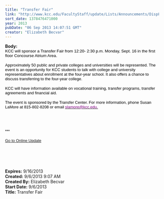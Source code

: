 ```yaml
---
title: "Transfer Fair"
link: "http://www.kcc.edu/FacultyStaff/update/Lists/Announcements/DispForm.aspx?ID=1230"
sort_date: 1378476471000
year: 2013
pubDate: "06 Sep 2013 14:07:51 GMT"
creator: "Elizabeth Becvar"
---
```


<div><b>Body:</b> <div class="ExternalClass869DAE362285465ABC9A89BE45AEBC50">
<div>
<p style="margin:0in 0in 0pt" class="MsoNormal"><span><span style="font-family:'Arial','sans-serif';color:black;font-size:10pt">KCC will sponsor a Transfer Fair from 12:20- 2:30 p.m. Monday, Sept. 16 in the first floor Concourse Atrium Area. </span></span></p><span><span style="font-family:'Arial','sans-serif';color:black">
<p style="margin:0in 0in 0pt" class="MsoNormal"><br /><font size="2">Approximately 50 public and private colleges and universities will be represented. The event is an opportunity for KCC students to talk with college and university representatives about enrollment at the four-year school. It also offers a chance to discuss transferring to the four-year college. </font></p>
<p style="margin:0in 0in 0pt" class="MsoNormal"><font size="2"></font> </p>
<p style="margin:0in 0in 0pt" class="MsoNormal"><font size="2">KCC will have information available on vocational training, transfer programs, transfer agreements and financial aid. </font></p>
<p style="margin:0in 0in 0pt" class="MsoNormal"><br /><font size="2">The event is sponsored by the Transfer Center. For more information, phone Susan LaMore at 815-802-8208 or email </font></span></span><span style="font-family:'Arial','sans-serif';color:black"><a href="mailto:slamore@kcc.edu." shape="rect" target="_blank"><font color="#800080" size="2">slamore@kcc.edu.</font></a></span></p>
<p style="margin:0in 0in 0pt" class="MsoNormal"><span style="font-family:'Arial','sans-serif';color:black"></span> </p>
<p style="margin:0in 0in 0pt" class="MsoNormal"><span style="font-family:'Arial','sans-serif';color:black"></span> </p>
<p style="margin:0in 0in 0pt" class="MsoNormal"><span style="font-family:'Arial','sans-serif';color:black"></span> </p>
<p style="margin:0in 0in 0pt" class="MsoNormal"><span style="font-family:'Arial','sans-serif';color:black"></span> </p>
<p style="margin:0in 0in 0pt" class="MsoNormal"><span style="font-family:'Arial','sans-serif';color:black"><font size="2">***</font></span></p>
<p style="margin:0in 0in 0pt" class="MsoNormal"><span style="font-family:'Arial','sans-serif';color:black"><font size="2"></font></span> </p>
<p style="margin:0in 0in 0pt" class="MsoNormal"><span style="font-family:'Arial','sans-serif';color:black"><font size="2"><a href="/FacultyStaff/update/Pages/dailyupdate.aspx">Go to Online Update</a></font></span></p>
<p style="margin:0in 0in 0pt" class="MsoNormal"><span><font size="2" face="Times New Roman"></font></span> </p></div></div>
<div> </div>
<div> </div>
<div> </div>
<div>
<div><font size="2"></font></div><font size="2"></font></div>
<div> </div></div>
<div><b>Expires:</b> 9/16/2013</div>
<div><b>Created:</b> 9/6/2013 9:07 AM</div>
<div><b>Created By:</b> Elizabeth Becvar</div>
<div><b>Start Date:</b> 9/6/2013</div>
<div><b>Title:</b> Transfer Fair</div>
